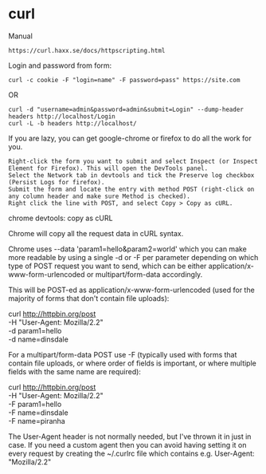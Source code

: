 curl
====
Manual

	https://curl.haxx.se/docs/httpscripting.html


Login and password from form: 

	curl -c cookie -F "login=name" -F password=pass" https://site.com

OR

	curl -d "username=admin&password=admin&submit=Login" --dump-header headers http://localhost/Login
	curl -L -b headers http://localhost/






If you are lazy, you can get google-chrome or firefox to do all the work for you.

    Right-click the form you want to submit and select Inspect (or Inspect Element for Firefox). This will open the DevTools panel.
    Select the Network tab in devtools and tick the Preserve log checkbox (Persist Logs for firefox).
    Submit the form and locate the entry with method POST (right-click on any column header and make sure Method is checked).
    Right click the line with POST, and select Copy > Copy as cURL.

chrome devtools: copy as cURL

Chrome will copy all the request data in cURL syntax.

Chrome uses --data 'param1=hello&param2=world' which you can make more readable by using a single -d or -F per parameter depending on which type of POST request you want to send, which can be either application/x-www-form-urlencoded or multipart/form-data accordingly.

This will be POST-ed as application/x-www-form-urlencoded (used for the majority of forms that don't contain file uploads):

curl http://httpbin.org/post \
    -H "User-Agent: Mozilla/2.2" \
    -d param1=hello \
    -d name=dinsdale

For a multipart/form-data POST use -F (typically used with forms that contain file uploads, or where order of fields is important, or where multiple fields with the same name are required):

curl http://httpbin.org/post \
    -H "User-Agent: Mozilla/2.2" \
    -F param1=hello \
    -F name=dinsdale \
    -F name=piranha

The User-Agent header is not normally needed, but I've thrown it in just in case. If you need a custom agent then you can avoid having setting it on every request by creating the ~/.curlrc file which contains e.g. User-Agent: "Mozilla/2.2"
